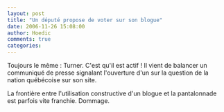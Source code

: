 ```yaml
---
layout: post
title: "Un député propose de voter sur son blogue"
date: 2006-11-26 15:08:00
author: Hoedic
comments: true
categories: 
---
```



Toujours le même : Turner. C'est qu'il est actif ! Il vient de balancer un communiqué de presse signalant l'ouverture d'un  sur la question de la nation québécoise sur son site.

La frontière entre l'utilisation constructive d'un blogue et la pantalonnade est parfois vite franchie. Dommage.